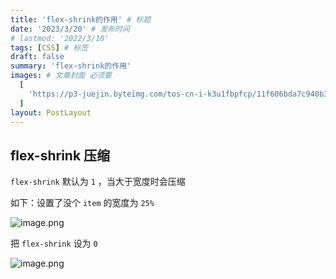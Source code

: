 ```yaml
---
title: 'flex-shrink的作用' # 标题
date: '2023/3/20' # 发布时间
# lastmod: '2022/3/10'
tags: [CSS] # 标签
draft: false
summary: 'flex-shrink的作用'
images: # 文章封面 必须要
  [
    'https://p3-juejin.byteimg.com/tos-cn-i-k3u1fbpfcp/11f606bda7c940b39ae21a6cc10211b7~tplv-k3u1fbpfcp-zoom-crop-mark:1512:1512:1512:851.awebp?',
  ]
layout: PostLayout
---
```


## flex-shrink 压缩

`flex-shrink` 默认为 `1` ，当大于宽度时会压缩

如下：设置了没个 `item` 的宽度为 `25%`

![image.png](https://p9-juejin.byteimg.com/tos-cn-i-k3u1fbpfcp/7732ca46f5614644841987548acb2b11~tplv-k3u1fbpfcp-watermark.image?)

把 `flex-shrink` 设为 `0`

![image.png](https://p1-juejin.byteimg.com/tos-cn-i-k3u1fbpfcp/c4b5ae571e9b45ef9eb6d9f8d218436c~tplv-k3u1fbpfcp-watermark.image?)

